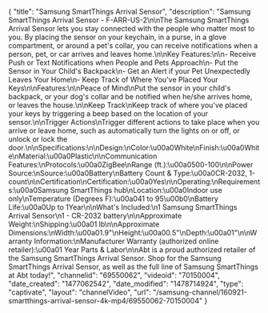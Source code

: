 {
    "title": "Samsung SmartThings Arrival Sensor",
    "description": "Samsung SmartThings Arrival Sensor - F-ARR-US-2\n\nThe Samsung SmartThings Arrival Sensor lets you stay connected with the people who matter most to you. By placing the sensor on your keychain, in a purse, in a glove compartment, or around a pet's collar, you can receive notifications when a person, pet, or car arrives and leaves home.\n\nKey Features:\n\n- Receive Push or Text Notifications when People and Pets Approach\n- Put the Sensor in Your Child's Backpack\n- Get an Alert if your Pet Unexpectedly Leaves Your Home\n- Keep Track of Where You've Placed Your Keys\n\nFeatures:\n\nPeace of Mind\nPut the sensor in your child's backpack, or your dog's collar and be notified when he\/she arrives home, or leaves the house.\n\nKeep Track\nKeep track of where you've placed your keys by triggering a beep based on the location of your sensor.\n\nTrigger Actions\nTrigger different actions to take place when you arrive or leave home, such as automatically turn the lights on or off, or unlock or lock the door.\n\nSpecifications:\n\nDesign:\nColor:\u00a0White\nFinish:\u00a0White\nMaterial:\u00a0Plastic\n\nCommunication Features:\nProtocols:\u00a0ZigBee\nRange (ft.):\u00a0500-100\n\nPower Source:\nSource:\u00a0Battery\nBattery Count & Type:\u00a0CR-2032, 1-count\n\nCertification\nCertification:\u00a0Yes\n\nOperating:\nRequirements:\u00a0Samsung SmartThings hub\nLocation:\u00a0Indoor use only\nTemperature (Degrees F):\u00a041 to 95\u00b0\nBattery Life:\u00a0Up to 1Year\n\nWhat's Included:\n1 Samsung SmartThings Arrival Sensor\n1 - CR-2032 battery\n\nApproximate Weight:\nShipping:\u00a01 lb\n\nApproximate Dimensions:\nWidth:\u00a01.9\"\nHeight:\u00a00.5\"\nDepth:\u00a01\"\n\nWarranty Information:\nManufacturer Warranty (authorized online retailer):\u00a01 Year Parts & Labor\n\nAbt is a proud authorized retailer of the Samsung SmartThings Arrival Sensor. Shop for the Samsung SmartThings Arrival Sensor, as well as the full line of Samsung SmartThings at Abt today!",
    "channelid": "69550062",
    "videoid": "70150004",
    "date_created": "1477062542",
    "date_modified": "1478714924",
    "type": "captivate",
    "layout": "channelVideo",
    "url": "\/samsung-channel\/160921-smartthings-arrival-sensor-4k-mp4\/69550062-70150004"
}